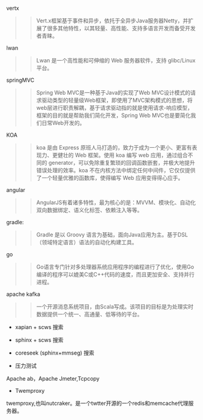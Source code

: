 
vertx
>>Vert.x框架基于事件和异步，依托于全异步Java服务器Netty，并扩展了很多其他特性，以其轻量、高性能、支持多语言开发而备受开发者青睐。

lwan
>>Lwan 是一个高性能和可伸缩的 Web 服务器软件，支持 glibc/Linux 平台。

springMVC
>>Spring Web MVC是一种基于Java的实现了Web MVC设计模式的请求驱动类型的轻量级Web框架，即使用了MVC架构模式的思想，将web层进行职责解耦，基于请求驱动指的就是使用请求-响应模型，框架的目的就是帮助我们简化开发，Spring Web MVC也是要简化我们日常Web开发的。


KOA
>>koa 是由 Express 原班人马打造的，致力于成为一个更小、更富有表现力、更健壮的 Web 框架。使用 koa 编写 web 应用，通过组合不同的 generator，可以免除重复繁琐的回调函数嵌套，并极大地提升错误处理的效率。koa 不在内核方法中绑定任何中间件，它仅仅提供了一个轻量优雅的函数库，使得编写 Web 应用变得得心应手。

angular
>>AngularJS有着诸多特性，最为核心的是：MVVM、模块化、自动化双向数据绑定、语义化标签、依赖注入等等。

gradle:
>>Gradle 是以 Groovy 语言为基础，面向Java应用为主。基于DSL（领域特定语言）语法的自动化构建工具。

go
>>Go语言专门针对多处理器系统应用程序的编程进行了优化，使用Go编译的程序可以媲美C或C++代码的速度，而且更加安全、支持并行进程。

apache kafka
>>一个开源消息系统项目，由Scala写成。该项目的目标是为处理实时数据提供一个统一、高通量、低等待的平台。



- xapian + scws 搜索

- sphinx + scws 搜索

- coreseek (sphinx+mmseg) 搜索


- 压力测试

Apache ab，Apache Jmeter,Tcpcopy

- Twemproxy

twemproxy,也叫nutcraker。是一个twtter开源的一个redis和memcache代理服务器。 
